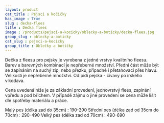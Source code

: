 ```yaml
---
layout: product
cat_title : Pejsci a kočičky
has_image : True
slug : decka-flees
title : Dečka flees
image : /products/pejsci-a-kocicky/oblecky-a-boticky/decka-flees.jpg
group_slug : oblecky-a-boticky
cat_slug : pejsci-a-kocicky
group_title : Oblečky a botičky
---
```


Dečka z fleesu pro pejsky je vyrobena z jedné vrstvy kvalitního fleesu. Barev a barevných kombinací je nepřeberné množství. Přední část může být se zapínáním na suchý zip, nebo přezku, případně i přetahovací přes hlavu. Velikostí je nepřeberné množství. Od pidi pejska - čivavy po irského vlkodava.

Cena uvedená níže je za základní provedení, jednovrstvý flees, zapínání vpředu a pod břichem. V případě zájmu o jiné provedení se cena může lišit dle spotřeby materiálu a práce.

 Malý pes (délka zad do 35cm) : 190-290
 Střední pes (délka zad od 35cm do 70cm) : 290-490
 Velký pes (délka zad od 70cm) : 490-690

